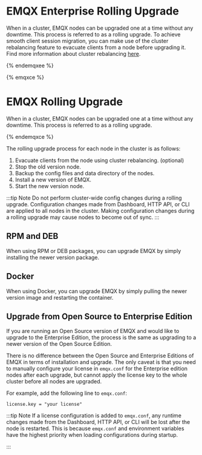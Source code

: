 # EMQX Enterprise Rolling Upgrade

When in a cluster, EMQX nodes can be upgraded one at a time without any downtime. This process is referred to as a rolling upgrade. To achieve smooth client session migration, you can make use of the cluster rebalancing feature to evacuate clients from a node before upgrading it. Find more information about cluster rebalancing [here](./cluster/rebalancing.md).

{% endemqxee %}

{% emqxce %}

# EMQX Rolling Upgrade

When in a cluster, EMQX nodes can be upgraded one at a time without any downtime. This process is referred to as a rolling upgrade.

{% endemqxce %}

The rolling upgrade process for each node in the cluster is as follows:

1. Evacuate clients from the node using cluster rebalancing. (optional)
2. Stop the old version node.
3. Backup the config files and data directory of the nodes.
4. Install a new version of EMQX.
5. Start the new version node.

:::tip Note
Do not perform cluster-wide config changes during a rolling upgrade. Configuration changes made from Dashboard, HTTP API, or CLI are applied to all nodes in the cluster. Making configuration changes during a rolling upgrade may cause nodes to become out of sync.
:::

## RPM and DEB

When using RPM or DEB packages, you can upgrade EMQX by simply installing the newer version package.

## Docker

When using Docker, you can upgrade EMQX by simply pulling the newer version image and restarting the container.

## Upgrade from Open Source to Enterprise Edition

If you are running an Open Source version of EMQX and would like to upgrade to the Enterprise Edition,
the process is the same as upgrading to a newer version of the Open Source Edition.

There is no difference between the Open Source and Enterprise Editions of EMQX in terms of installation and upgrade.
The only caveat is that you need to manually configure your license in `emqx.conf` for the Enterprise edition nodes after each upgrade, but cannot apply the license key to the whole cluster before all nodes are upgraded.

For example, add the following line to `emqx.conf`:
```
license.key = "your license"
```

:::tip Note
If a license configuration is added to `emqx.conf`, any runtime changes made from the Dashboard, HTTP API, or CLI will be lost after the node is restarted. This is because `emqx.conf` and environment variables have the highest priority when loading configurations during startup.

:::
